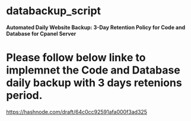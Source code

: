 # databackup_script
**Automated Daily Website Backup: 3-Day Retention Policy for Code and Database for Cpanel Server**

# Please follow below linke to implemnet the Code and Database daily backup with 3 days retenions period.
https://hashnode.com/draft/64c0cc92591afa000f3ad325
